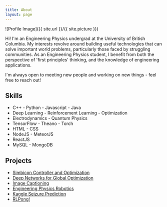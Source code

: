 ```yaml
---
title: About
layout: page
---
```

![Profile Image]({{ site.url }}/{{ site.picture }})
<p>Hi! I'm an Engineering Physics undergrad at the University of British Columbia.
My interests revolve around building useful technologies that can solve important
world problems, particularly those faced by struggling communities. As an Engineering
Physics student, I benefit from both the perspective of 'first principles' thinking,
and the knowledge of engineering applications. </p>

<p> I'm always open to meeting new people and working on new things - feel free to reach out!</p>

<h2>Skills</h2>

<ul class="skill-list">
	<li>C++ - Python - Javascript - Java</li>
	<li>Deep Learning - Reinforcement Learning - Optimization </li>
	<li>Electrodynamics - Quantum Physics</li>
	<li>TensorFlow - Theano - Torch</li>
	<li>HTML - CSS </li>
	<li>NodeJS - MeteorJS</li>
	<li>ReactJS</li>
	<li>MySQL - MongoDB</li>

</ul>

<h2>Projects</h2>

<ul>
	<li><a href="https://github.com/Anmol6/locomotion">Simbicon Controller and Optimization</a></li>
	<li><a href="https://github.com/Anmol6/DNGO-BO">Deep Networks for Global Optimization</a></li>		
	<li><a href="https://github.com/Anmol6/capshun">Image Captioning</a></li>
	<li><a href="https://github.com/Anmol6/ENPH253">Engineering Physics Robotics</a></li>
	<li><a href="https://github.com/Anmol6/kaggle-seizure-competition">Kaggle Seizure Prediction</a></li>
	<li><a href="https://github.com/Anmol6/RLPong">RLPong!</a></li>

</ul>
